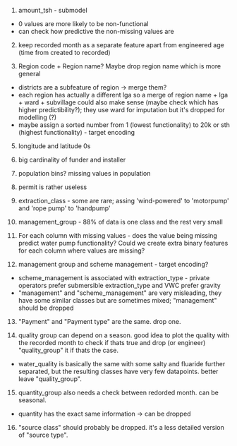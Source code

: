 1. amount_tsh - submodel
- 0 values are more likely to be non-functional
- can check how predictive the non-missing values are

2. keep recorded month as a separate feature apart from engineered age (time from created to recorded)

3. Region code + Region name? Maybe drop region name which is more general
- districts are a subfeature of region -> merge them?
- each region has actually a different lga so a merge of region name + lga + ward + subvillage could also make sense (maybe check which has higher predictibility?); they use ward for imputation but it's dropped for modelling (?)
- maybe assign a sorted number from 1 (lowest functionality) to 20k or sth (highest functionality) - target encoding

5. longitude and latitude 0s

6. big cardinality of funder and installer

7. population bins? missing values in population

8. permit is rather useless

9. extraction_class - some are rare; assing 'wind-powered' to 'motorpump' and 'rope pump' to 'handpump'

10. management_group - 88% of data is one class and the rest very small

11. For each column with missing values - does the value being missing predict water pump functionality? Could we create extra binary features for each column where values are missing?

12. management group and scheme management - target encoding?
- scheme_management is associated with extraction_type - private operators prefer submersible extraction_type and VWC prefer gravity
- "management" and "scheme_management" are very misleading, they have some similar classes but are sometimes mixed; "management" should be dropped

13. "Payment" and "Payment type" are the same. drop one.

14. quality group can depend on a season. good idea to plot the quality with the recorded month to check if thats true and drop (or engineer) "quality_group" it if thats the case.
- water_quality is basically the same with some salty and fluaride further separated, but the resulting classes have very few datapoints. better leave "quality_group".

15. quantity_group also needs a check between redorded month. can be seasonal.
- quantity has the exact same information -> can be dropped

16. "source class" should probably be dropped. it's a less detailed version of "source type".